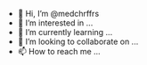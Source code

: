 - 👋 Hi, I’m @medchrffrs
- 👀 I’m interested in ...
- 🌱 I’m currently learning ...
- 💞️ I’m looking to collaborate on ...
- 📫 How to reach me ...

<!---
medchrffrs/medchrffrs is a ✨ special ✨ repository because its `README.md` (this file) appears on your GitHub profile.
You can click the Preview link to take a look at your changes.
--->
